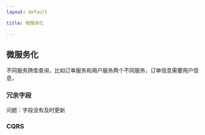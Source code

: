 ```yaml
---
layout: default

title: 微服务化

---
```


## 微服务化

不同服务跨库查询，比如订单服务和用户服务两个不同服务，订单信息需要用户信息，

### 冗余字段
问题：字段没有及时更新
### CQRS
